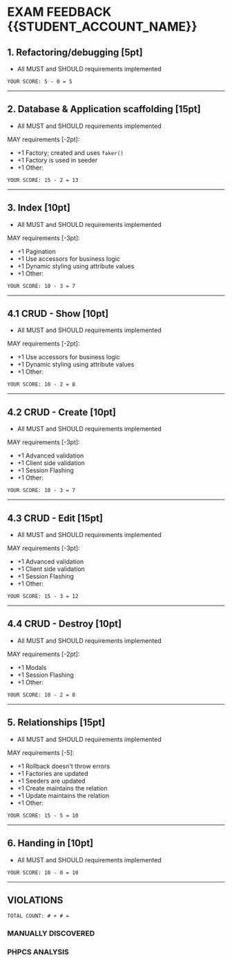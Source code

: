 # EXAM FEEDBACK {{STUDENT_ACCOUNT_NAME}}
## 1. Refactoring/debugging [5pt]
- All MUST and SHOULD requirements implemented

`YOUR SCORE: 5 - 0 = 5`

---
## 2. Database & Application scaffolding [15pt]
- All MUST and SHOULD requirements implemented

MAY requirements [-2pt]:
- +1 Factory; created and uses `faker()`
- +1 Factory is used in seeder
- +1 Other:

`YOUR SCORE: 15 - 2 = 13` 

---
## 3. Index [10pt]
- All MUST and SHOULD requirements implemented

MAY requirements [-3pt]:
- +1 Pagination
- +1 Use accessors for business logic
- +1 Dynamic styling using attribute values
- +1 Other:

`YOUR SCORE: 10 - 3 = 7`

---
## 4.1 CRUD - Show [10pt]
- All MUST and SHOULD requirements implemented

MAY requirements [-2pt]:
- +1 Use accessors for business logic
- +1 Dynamic styling using attribute values
- +1 Other:

`YOUR SCORE: 10 - 2 = 8`

---
## 4.2 CRUD - Create [10pt]
- All MUST and SHOULD requirements implemented

MAY requirements [-3pt]:
- +1 Advanced validation
- +1 Client side validation
- +1 Session Flashing
- +1 Other:

`YOUR SCORE: 10 - 3 = 7`

---
## 4.3 CRUD - Edit [15pt]
- All MUST and SHOULD requirements implemented

MAY requirements [-3pt]:
- +1 Advanced validation
- +1 Client side validation
- +1 Session Flashing
- +1 Other:

`YOUR SCORE: 15 - 3 = 12`

---
## 4.4 CRUD - Destroy [10pt]
- All MUST and SHOULD requirements implemented

MAY requirements [-2pt]:
- +1 Modals
- +1 Session Flashing
- +1 Other:

`YOUR SCORE: 10 - 2 = 8`

---
## 5. Relationships [15pt]
- All MUST and SHOULD requirements implemented

MAY requirements [-5]:
- +1 Rollback doesn't throw errors
- +1 Factories are updated
- +1 Seeders are updated
- +1 Create maintains the relation
- +1 Update maintains the relation
- +1 Other:

`YOUR SCORE: 15 - 5 = 10` 

---
## 6. Handing in [10pt]
- All MUST and SHOULD requirements implemented

`YOUR SCORE: 10 - 0 = 10`

---
## VIOLATIONS 

`TOTAL COUNT: # + # = `

### MANUALLY DISCOVERED

### PHPCS ANALYSIS
```

